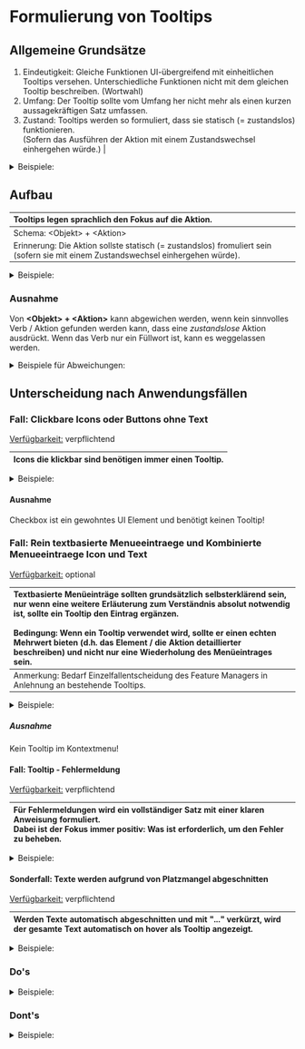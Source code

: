 # Formulierung von Tooltips

## Allgemeine Grundsätze

1. Eindeutigkeit: Gleiche Funktionen UI-übergreifend mit einheitlichen Tooltips versehen. Unterschiedliche Funktionen nicht mit dem gleichen Tooltip beschreiben. (Wortwahl)
2. Umfang: Der Tooltip sollte vom Umfang her nicht mehr als einen kurzen aussagekräftigen Satz umfassen.
3. Zustand: Tooltips werden so formuliert, dass sie statisch (= zustandslos) funktionieren. <br> (Sofern das Ausführen der Aktion mit einem Zustandswechsel einhergehen würde.) |

<details>
<summary>Beispiele:</summary>

_Beispiel:_

> <span style="color:green">\"Schatten simulieren\"</span> anstatt <span style="color:red">\"Schattentool öffnen\"</span>

_Aber:_

> <span style="color:green">\"Dokumentation in neuem Browsertab öffnen\"</span> ist korrekt, da diese Aktion nicht mit einem Zustandswechsel zu \"Dokumentation schließen\" einhergeht.

</details>

## Aufbau

| Tooltips legen sprachlich den Fokus auf die Aktion.                                                                               |
| :-------------------------------------------------------------------------------------------------------------------------------- |
| Schema: \<Objekt> + \<Aktion>                                                                                                     |
| Erinnerung: Die Aktion sollste statisch (= zustandslos) fromuliert sein (sofern sie mit einem Zustandswechsel einhergehen würde). |

<details>
<summary>Beispiele:</summary>

> _**(i)** : <span style="color:green">\"Informationen aufrufen\"</span>_  
> _**Header-Share**: <span style="color:green">Aktuellen Kartenausschnitt teilen</span>_  
> _**Drawing-Polygon**: <span style="color:green">\"Polygone zeichnen\"</span>_  
> _**Shadowtool**: <span style="color:green">\"Schatten simulieren\"</span>_

</details>

### Ausnahme

Von **\<Objekt\> + \<Aktion\>** kann abgewichen werden, wenn kein sinnvolles Verb / Aktion gefunden werden kann, dass eine _zustandslose_ Aktion ausdrückt. Wenn das Verb nur ein Füllwort ist, kann es
weggelassen werden.

<details>
<summary>Beispiele für Abweichungen:</summary>

> _<span style="color:green">\"Mehrfachansicht\"</span> statt <span style="color:red"> \"Mehrfachansicht öffnen\"</span>_  
> _<span style="color:green">\"Legende\" </span> statt <span style="color:red"> \"Legende anzeigen\" </span>_  
> _<span style="color:green">\"Inhalte\" </span> statt <span style="color:red"> \"Inhalte anzeigen\" </span>_  
> _<span style="color:green">\"Mein Arbeitsbereich\" </span> statt <span style="color:red"> \"Mein Arbeitsbereich öffnen\" </span>_

</details>

## Unterscheidung nach Anwendungsfällen

### Fall: Clickbare Icons oder Buttons ohne Text

<u>Verfügbarkeit:</u> verpflichtend

| Icons die klickbar sind benötigen immer einen Tooltip. |
| :----------------------------------------------------- |

<details>
<summary>Beispiele:</summary>

> ![Image](../media/image12.png)
>
> ![Image](../media/image13.png)

</details>

#### Ausnahme

Checkbox ist ein gewohntes UI Element und benötigt keinen Tooltip!

### Fall: Rein textbasierte Menueeintraege und Kombinierte Menueeintraege Icon und Text

<u>Verfügbarkeit:</u> optional

| Textbasierte Menüeinträge sollten grundsätzlich selbsterklärend sein, nur wenn eine weitere Erläuterung zum Verständnis absolut notwendig ist, sollte ein Tooltip den Eintrag ergänzen. <br> <br>Bedingung: Wenn ein Tooltip verwendet wird, sollte er einen echten Mehrwert bieten (d.h. das Element / die Aktion detaillierter beschreiben) und nicht nur eine Wiederholung des Menüeintrages sein. |
| :---------------------------------------------------------------------------------------------------------------------------------------------------------------------------------------------------------------------------------------------------------------------------------------------------------------------------------------------------------------------------------------------------- |
| Anmerkung: Bedarf Einzelfallentscheidung des Feature Managers in Anlehnung an bestehende Tooltips.                                                                                                                                                                                                                                                                                                    |

<details>
<summary>Beispiele:</summary>

_Dont't:_

> _<span style="color:red"> \"Zoom auf Ebene\"\*\* \*\*=\> \"Auf Ebene zoomen\"</span>_

_Do:_

> _<span style="color:green">\"Alle Elemente dieser Gruppe selektieren\" / „Select all elements of this group."</span> statt <span style="color:red"> \"Alle selektieren\"</span>_  
> _<span style="color:green">\"Auf die volle Ausdehnung der Ebene zoomen\" / „Zoom to the full extent of the layer."</span> statt <span style="color:red">\"Auf Ebene zoomen\"</span>_

</details>

##### Ausnahme

Kein Tooltip im Kontextmenu!

#### Fall: Tooltip - Fehlermeldung

<u>Verfügbarkeit:</u> verpflichtend

| Für Fehlermeldungen wird ein vollständiger Satz mit einer klaren Anweisung formuliert. <br> Dabei ist der Fokus immer positiv: Was ist erforderlich, um den Fehler zu beheben. |
| :----------------------------------------------------------------------------------------------------------------------------------------------------------------------------- |

<details>
<summary>Beispiele:</summary>

> ![Image](../media/image15.jpeg)

> ![Image](../media/image16.jpeg)

</details>

#### Sonderfall: Texte werden aufgrund von Platzmangel abgeschnitten

<u>Verfügbarkeit:</u> verpflichtend

| Werden Texte automatisch abgeschnitten und mit "..." verkürzt, wird der gesamte Text automatisch on hover als Tooltip angezeigt. |
| :------------------------------------------------------------------------------------------------------------------------------- |

<details>
<summary>Beispiele:</summary>

> ![Image](../media/image14.jpeg)

</details>

### Do's

<details>
<summary>Beispiele:</summary>
>![Image](media/image12.png)

> ![Image](../media/image2.jpeg)

> ![Image](../media/image3.jpeg)

</details>

### Dont's

<details>
<summary>Beispiele:</summary>

> ![Image](../media/image1.jpeg)
>
> <span style="color:red">Verb nicht zustandslos</span>

> ![Image](../media/image4.jpeg)
>
> <span style="color:red">\<Verb\>\+<Objekt\> statt <Objekt\> + \<Verb\></span>

> ![Image](../media/image5.jpeg) ![Image](../media/image6.jpeg)
>
> <span style="color:red">Mix von \<Objekt\>+\<Aktion\> in DE/EN </span>

> ![Image](../media/image7.jpeg) ![Image](../media/image8.jpeg) ![Image](../media/image9.jpeg)
>
> <span style="color:red">Annahme des englischen Begriffs als Eigenname</span>

> ![Image](../media/image10.jpeg) ![Image](../media/image11.jpeg)
>
> <span style="color:red">Verwendung des gleichen Tooltip für unterschiedliche Button:</span>

</details>

